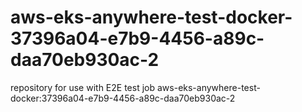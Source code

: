 # aws-eks-anywhere-test-docker-37396a04-e7b9-4456-a89c-daa70eb930ac-2
repository for use with E2E test job aws-eks-anywhere-test-docker:37396a04-e7b9-4456-a89c-daa70eb930ac-2
